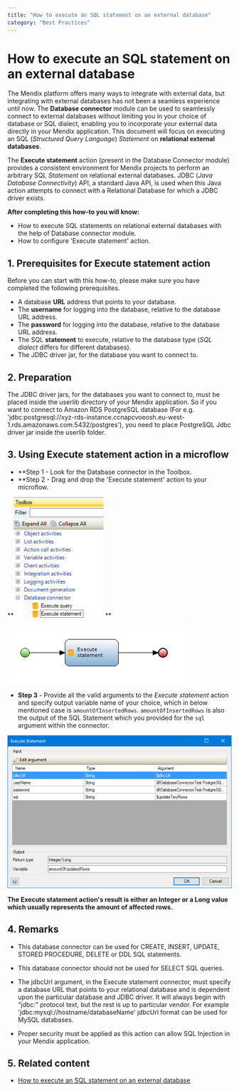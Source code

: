 ```yaml
---
title: "How to execute an SQL statement on an external database"
category: "Best Practices"
---
```

# How to execute an SQL statement on an external database

The Mendix platform offers many ways to integrate with external data, but integrating with external databases has not been a seamless experience until now. The **Database connector** module can be used to seamlessly connect to external databases without limiting you in your choice of database or SQL dialect, enabling you to incorporate your external data directly in your Mendix application.
This document will focus on executing an SQL (_Structured Query Language_) _Statement_ on **relational external databases**.

The **Execute statement** action (present in the Database Connector module) provides a consistent environment for Mendix projects to perform an arbitrary SQL _Statement_ on relational external databases.
JDBC (_Java Database Connectivity_) API, a standard Java API, is used when this Java action attempts to connect with a Relational Database for which a JDBC driver exists.

**After completing this how-to you will know:**

*   How to execute SQL statements on relational external databases with the help of Database connector module.
*   How to configure 'Execute statement' action.

## 1. Prerequisites for Execute statement action

Before you can start with this how-to, please make sure you have completed the following prerequisites.

*   A database **URL** address that points to your database.
*   The **username** for logging into the database, relative to the database URL address.
*   The **password** for logging into the database, relative to the database URL address.
*   The SQL **statement** to execute, relative to the database type (_SQL dialect_ differs for different databases).
*   The JDBC driver jar, for the database you want to connect to.

## 2\. Preparation

The JDBC driver jars, for the databases you want to connect to, must be placed inside the userlib directory of your Mendix application. So if you want to connect to Amazon RDS PostgreSQL database (For e.g. 'jdbc:<a rel="nofollow">postgresql://xyz-rds-instance.ccnapcvoeosh.eu-west-1.rds.amazonaws.com:5432/postgres')</a>, you need to place PostgreSQL Jdbc driver jar inside the userlib folder.

## 3\. Using Execute statement action in a microflow

*   **Step 1 - Look for the Database connector in the Toolbox.
*   **Step 2 - Drag and drop the 'Execute statement' action to your microflow.

**![](attachments/19203493/19399122.png)
**

![](attachments/19203493/19399123.png)

*   **Step 3** - Provide all the valid arguments to the _Execute statement_ action and specify output variable name of your choice, which in below mentioned case is `amountOfInsertedRows`.
    `amountOfInsertedRows` is also the output of the SQL Statement which you provided for the `sql` argument within the connector.

![](attachments/19203493/19399146.png)

**The Execute statement action's result is either an Integer or a Long value which usually represents the amount of affected rows.**

## 4\. Remarks

*   This database connector can be used for CREATE, INSERT, UPDATE, STORED PROCEDURE, DELETE or DDL SQL statements.
*   This database connector should not be used for SELECT SQL queries.
*   The jdbcUrl argument, in the Execute statement connector, must specify a database URL that points to your relational database and is dependent upon the particular database and JDBC driver. It will always begin with "jdbc:" protocol text, but the rest is up to particular vendor.
    For example 'jdbc:<a rel="nofollow">mysql://hostname/databaseName'</a> jdbcUrl format can be used for MySQL databases.

*   Proper security must be applied as this action can allow SQL Injection in your Mendix application.

## 5\. Related content

*   [How to execute an SQL statement on an external database](/bestpractices/How+to+execute+an+SQL+statement+on+an+external+database)
